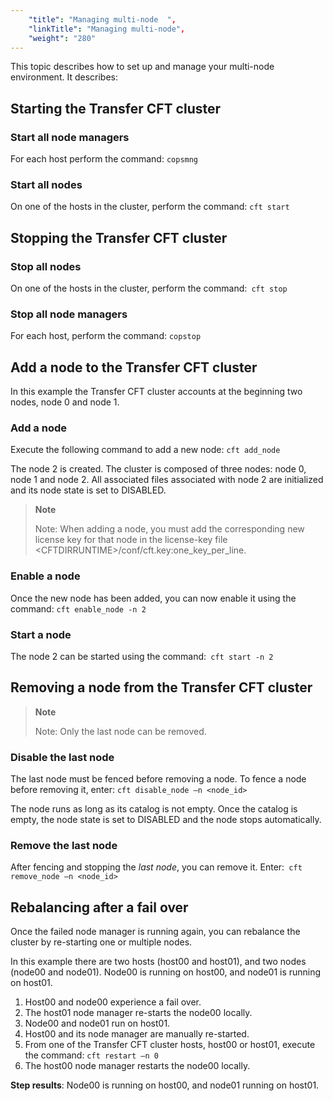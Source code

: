 ```yaml
---
    "title": "Managing multi-node  ",
    "linkTitle": "Managing multi-node",
    "weight": "280"
---
```

This topic describes how to set up and manage your multi-node environment. It describes:

Starting the Transfer CFT cluster
---------------------------------

### Start all node managers

For each host perform the command: `copsmng`

### Start all nodes

On one of the hosts in the cluster, perform the command: `cft start`

Stopping the Transfer CFT cluster
---------------------------------

### Stop all nodes

On one of the hosts in the cluster, perform the command:` cft stop`

### Stop all node managers

For each host, perform the command: `copstop`

Add a node to the Transfer CFT cluster
--------------------------------------

In this example the Transfer CFT cluster accounts at the beginning two nodes, node 0 and node 1.

### Add a node

Execute the following command to add a new node: `cft add_node`

The node 2 is created. The cluster is composed of three nodes: node 0, node 1 and node 2. All associated files associated with node 2 are initialized and its node state is set to DISABLED.

> **Note**
>
> Note: When adding a node, you must add the corresponding new license key for that node in the license-key file &lt;CFTDIRRUNTIME&gt;/conf/cft.key:one_key_per_line.

### Enable a node

Once the new node has been added, you can now enable it using the command: `cft enable_node -n 2`

### Start a node

The node 2 can be started using the command:` cft start -n 2`

Removing a node from the Transfer CFT cluster
---------------------------------------------

> **Note**
>
> Note: Only the last node can be removed.

### Disable the last node

The last node must be fenced before removing a node. To fence a node before removing it, enter: `cft disable_node –n <node_id>`

The node runs as long as its catalog is not empty. Once the catalog is empty, the node state is set to DISABLED and the node stops automatically.

### Remove the last node

After fencing and stopping the *last node*, you can remove it. Enter:` cft remove_node –n <node_id>`

Rebalancing after a fail over
-----------------------------

Once the failed node manager is running again, you can rebalance the cluster by re-starting one or multiple nodes.

In this example there are two hosts (host00 and host01), and two nodes (node00 and node01). Node00 is running on host00, and node01 is running on host01.

1. Host00 and node00 experience a fail over.
1. The host01 node manager re-starts the node00 locally.
1. Node00 and node01 run on host01.
1. Host00 and its node manager are manually re-started.
1. From one of the Transfer CFT cluster hosts, host00 or host01, execute the command: `cft restart –n 0`
1. The host00 node manager restarts the node00 locally.

****Step results****: Node00 is running on host00, and node01 running on host01.
